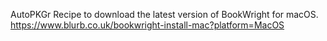 AutoPKGr Recipe to download the latest version of BookWright for macOS.
https://www.blurb.co.uk/bookwright-install-mac?platform=MacOS